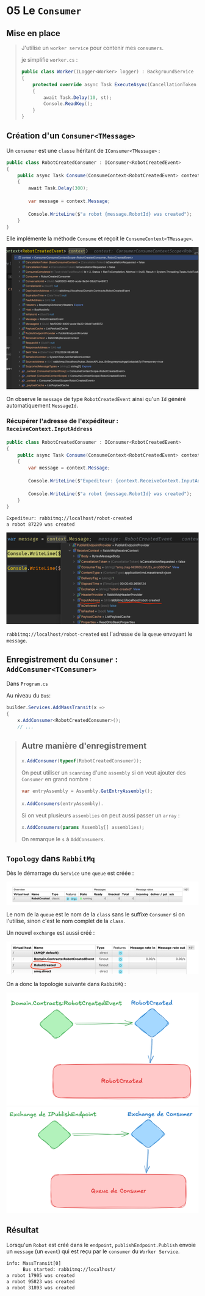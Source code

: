 # 05 Le `Consumer`

## Mise en place

> J'utilise un `worker service` pour contenir mes `consumers`.
>
> je simplifie `worker.cs` :
>
> ```cs
> public class Worker(ILogger<Worker> logger) : BackgroundService
> {
>     protected override async Task ExecuteAsync(CancellationToken st)
>     {
>         await Task.Delay(10, st);
>         Console.ReadKey();
>     }
> }
> ```



## Création d'un `Consumer<TMessage>`

Un `consumer` est une `classe` héritant de `IConsumer<TMessage>` :

```cs
public class RobotCreatedConsumer : IConsumer<RobotCreatedEvent>
{
    public async Task Consume(ConsumeContext<RobotCreatedEvent> context)
    {
        await Task.Delay(300);
        
        var message = context.Message;
        
        Console.WriteLine($"a robot {message.RobotId} was created");
    }
}
```

Elle implémente la méthode `Consume` et reçoit le `ConsumeContext<TMessage>`.

<img src="assets/context-consumer-debug-content.png" alt="context-consumer-debug-content" />

On observe le `message` de type `RobotCreatedEvent` ainsi qu'un `Id` généré automatiquement `MessageId`.

### Récupérer l'adresse de l'expéditeur : `ReceiveContext.InputAddress`

```cs
public class RobotCreatedConsumer : IConsumer<RobotCreatedEvent>
{
    public async Task Consume(ConsumeContext<RobotCreatedEvent> context)
    {
        var message = context.Message;

        Console.WriteLine($"Expediteur: {context.ReceiveContext.InputAddress}");
        
        Console.WriteLine($"a robot {message.RobotId} was created");
    }
}
```

```
Expediteur: rabbitmq://localhost/robot-created
a robot 87229 was created
```

<img src="assets/received-context-debug-rider-iede.png" alt="received-context-debug-rider-iede" />

`rabbitmq://localhost/robot-created` est l'adresse de la `queue` envoyant le `message`.

## Enregistrement du `Consumer` : `AddConsumer<TConsumer>`

Dans `Program.cs`

Au niveau du `Bus`:

```cs
builder.Services.AddMassTransit(x =>
{
    x.AddConsumer<RobotCreatedConsumer>();
    // ...
```

> ## Autre manière d'enregistrement
>
> ```cs
> x.AddConsumer(typeof(RobotCreatedConsumer));
> ```
>
> On peut utiliser un `scanning` d'une `assembly` si on veut ajouter des `Consumer` en grand nombre :
>
> ```cs
> var entryAssembly = Assembly.GetEntryAssembly();
> 
> x.AddConsumers(entryAssembly).
> ```
>
> Si on veut plusieurs `assemblies` on peut aussi passer un `array` :
>
> ```cs
> x.AddConsumers(params Assembly[] assemblies);
> ```
>
> On remarque le `s` à `AddConsumers`.



## `Topology` dans `RabbitMq`

Dès le démarrage du `Service` une `queue` est créée :

<img src="assets/masstransit-consumer-create-queue-automaticly-ok.png" alt="masstransit-consumer-create-queue-automaticly-ok" />

Le nom de la `queue` est le nom de la `class` sans le suffixe `Consumer` si on l'utilise, sinon c'est le nom complet de la `class`.

Un nouvel `exchange` est aussi créé :

<img src="assets/new-excchange-created-by-consumer.png" alt="new-excchange-created-by-consumer" />

On a donc la topologie suivante dans `RabbitMQ` :

<img src="assets/rabbitmq-topology-schema-scalibur.png" alt="rabbitmq-topology-schema-scalibur" />

<img src="assets/second-schema-topology-relationship.png" alt="second-schema-topology-relationship" />



## Résultat

Lorsqu'un `Robot` est créé dans le `endpoint`, `publishEndpoint.Publish` envoie un `message` (un `event`) qui est reçu par le `consumer` du `Worker Service`.

``` 
info: MassTransit[0]
      Bus started: rabbitmq://localhost/
a robot 17905 was created
a robot 95823 was created
a robot 31893 was created

```

